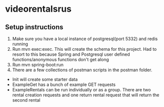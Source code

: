 # videorentalsrus

## Setup instructions

1. Make sure you have a local instance of postgresql(port 5332) and redis running
2. Run mvn exec:exec. This will create the schema for this project. Had to resort to this because Spring
and Postgresql user defined functions/anonymous functions don't get along
3. Run mvn spring-boot:run
4. There are a few collections of postman scripts in the postman folder.
  * Init will create some starter data
  * ExampleGet has a bunch of example GET requests
  * ExampleRentals can be run individually or as a group. There are two rental creation requests and one return rental
    request that will return the second rental

